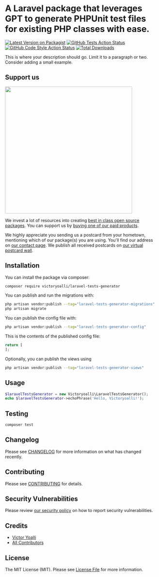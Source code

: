 # A Laravel package that leverages GPT to generate PHPUnit test files for existing PHP classes with ease.

[![Latest Version on Packagist](https://img.shields.io/packagist/v/victoryoalli/laravel-tests-generator.svg?style=flat-square)](https://packagist.org/packages/victoryoalli/laravel-tests-generator)
[![GitHub Tests Action Status](https://img.shields.io/github/actions/workflow/status/victoryoalli/laravel-tests-generator/run-tests.yml?branch=main&label=tests&style=flat-square)](https://github.com/victoryoalli/laravel-tests-generator/actions?query=workflow%3Arun-tests+branch%3Amain)
[![GitHub Code Style Action Status](https://img.shields.io/github/actions/workflow/status/victoryoalli/laravel-tests-generator/fix-php-code-style-issues.yml?branch=main&label=code%20style&style=flat-square)](https://github.com/victoryoalli/laravel-tests-generator/actions?query=workflow%3A"Fix+PHP+code+style+issues"+branch%3Amain)
[![Total Downloads](https://img.shields.io/packagist/dt/victoryoalli/laravel-tests-generator.svg?style=flat-square)](https://packagist.org/packages/victoryoalli/laravel-tests-generator)

This is where your description should go. Limit it to a paragraph or two. Consider adding a small example.

## Support us

[<img src="https://github-ads.s3.eu-central-1.amazonaws.com/laravel-tests-generator.jpg?t=1" width="419px" />](https://spatie.be/github-ad-click/laravel-tests-generator)

We invest a lot of resources into creating [best in class open source packages](https://spatie.be/open-source). You can support us by [buying one of our paid products](https://spatie.be/open-source/support-us).

We highly appreciate you sending us a postcard from your hometown, mentioning which of our package(s) you are using. You'll find our address on [our contact page](https://spatie.be/about-us). We publish all received postcards on [our virtual postcard wall](https://spatie.be/open-source/postcards).

## Installation

You can install the package via composer:

```bash
composer require victoryoalli/laravel-tests-generator
```

You can publish and run the migrations with:

```bash
php artisan vendor:publish --tag="laravel-tests-generator-migrations"
php artisan migrate
```

You can publish the config file with:

```bash
php artisan vendor:publish --tag="laravel-tests-generator-config"
```

This is the contents of the published config file:

```php
return [
];
```

Optionally, you can publish the views using

```bash
php artisan vendor:publish --tag="laravel-tests-generator-views"
```

## Usage

```php
$laravelTestsGenerator = new Victoryoalli\LaravelTestsGenerator();
echo $laravelTestsGenerator->echoPhrase('Hello, Victoryoalli!');
```

## Testing

```bash
composer test
```

## Changelog

Please see [CHANGELOG](CHANGELOG.md) for more information on what has changed recently.

## Contributing

Please see [CONTRIBUTING](CONTRIBUTING.md) for details.

## Security Vulnerabilities

Please review [our security policy](../../security/policy) on how to report security vulnerabilities.

## Credits

- [Victor Yoalli](https://github.com/victoryoalli)
- [All Contributors](../../contributors)

## License

The MIT License (MIT). Please see [License File](LICENSE.md) for more information.
